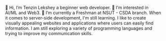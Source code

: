 👋 Hi, I’m Tenzin Lekshey a beginner web developer.
👀 I’m interested in AI/ML and Web3.
🌱 I’m currently a Freshman at NSUT - CSDA branch.
When it comes to server-side development, I'm still learning.
I like to create visually appealing websites and applications where users can easily find information. I am still exploring a variety of programming languages and trying to improve my communication skills.
<!---
Tenlekshe/Tenlekshe is a ✨ special ✨ repository because its `README.md` (this file) appears on your GitHub profile.
You can click the Preview link to take a look at your changes.
--->
